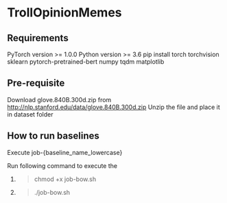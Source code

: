 # TrollOpinionMemes

## Requirements

PyTorch version >= 1.0.0
Python version >= 3.6
pip install torch torchvision sklearn pytorch-pretrained-bert numpy tqdm matplotlib

## Pre-requisite

Download glove.840B.300d.zip from http://nlp.stanford.edu/data/glove.840B.300d.zip
Unzip the file and place it in dataset folder

## How to run baselines

Execute job-{baseline_name_lowercase}

Run following command to execute the 

1. > chmod +x job-bow.sh
2. > ./job-bow.sh 

